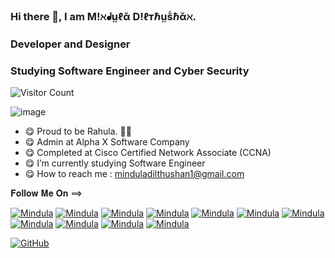 <!--
**Mindula-Dilthushan/Mindula-Dilthushan** is a ✨ _special_ ✨ repository because its `README.md` (this file) appears on your GitHub profile.

Here are some ideas to get you started:

- 🔭 I’m currently working on ...
- 🌱 I’m currently learning ...
- 👯 I’m looking to collaborate on ...
- 🤔 I’m looking for help with ...
- 💬 Ask me about ...
- 📫 How to reach me: ...
- 😄 Pronouns: ...
- ⚡ Fun fact: ...
-->

### Hi there 👋, I am M!ℵᖱṳℓᾰ D!ℓтℏṳṧℏᾰℵ.
### Developer and Designer
### Studying Software Engineer and Cyber Security


![Visitor Count](https://profile-counter.glitch.me/{Mindula-Dilthushan}/count.svg)

![image](https://github.com/Mindula-Dilthushan/Mindula-Dilthushan/blob/master/asserts/15.jpg)

- 😋 Proud to be Rahula. 💙🧡
- 😋 Admin at Alpha X Software Company
- 😋 Completed at Cisco Certified Network Associate (CCNA)
- 😋 I’m currently studying Software Engineer
- 😋 How to reach me : minduladilthushan1@gmail.com

𝐅𝐨𝐥𝐥𝐨𝐰 𝐌𝐞 𝐎𝐧 ==>

[![Mindula](https://github.com/Mindula-Dilthushan/Mindula-Dilthushan/blob/master/asserts/linkedin.png)](https://www.linkedin.com/in/mindula-dilthushan-081a11185/) [![Mindula](https://github.com/Mindula-Dilthushan/Mindula-Dilthushan/blob/master/asserts/fb.png)](https://www.facebook.com/minduladilthushan.manamperi) [![Mindula](https://github.com/Mindula-Dilthushan/Mindula-Dilthushan/blob/master/asserts/stack_overflow.png)](https://stackoverflow.com/users/13071002/mindula-dilthushan) [![Mindula](https://github.com/Mindula-Dilthushan/Mindula-Dilthushan/blob/master/asserts/youtube_play_48px.png)](https://www.youtube.com/channel/UCJL3S9dlNvlSi_QhBTCUiRQ?disable_polymer=true) [![Mindula](https://github.com/Mindula-Dilthushan/Mindula-Dilthushan/blob/master/asserts/tumblr_48px.png)](https://www.tumblr.com/dashboard) [![Mindula](https://github.com/Mindula-Dilthushan/Mindula-Dilthushan/blob/master/asserts/twitter.png)](https://twitter.com/MindulaDilthus8) [![Mindula](https://github.com/Mindula-Dilthushan/Mindula-Dilthushan/blob/master/asserts/vimeo_48px.png)](https://vimeo.com/user126778787) [![Mindula](https://github.com/Mindula-Dilthushan/Mindula-Dilthushan/blob/master/asserts/android-icon-48x48.png)](https://www.reddit.com/user/Loose_Essay9560) [![Mindula](https://github.com/Mindula-Dilthushan/Mindula-Dilthushan/blob/master/asserts/instagram_new_48px.png)](https://www.instagram.com/mindula_dilthushan/) [![Mindula](https://github.com/Mindula-Dilthushan/Mindula-Dilthushan/blob/master/asserts/whatsapp.png)](+94764184020) [![Mindula](https://github.com/Mindula-Dilthushan/Mindula-Dilthushan/blob/master/asserts/telegram_app_48px.png)](+94764184020)



[![GitHub](https://github-readme-stats-Mindula-Dilthushan.vercel.app/api?username=Mindula-Dilthushan&show_icons=true&bg_color=30,e96443,904e95&title_color=fff&text_color=fff)](https://github.com/Mindula-Dilthushan)
